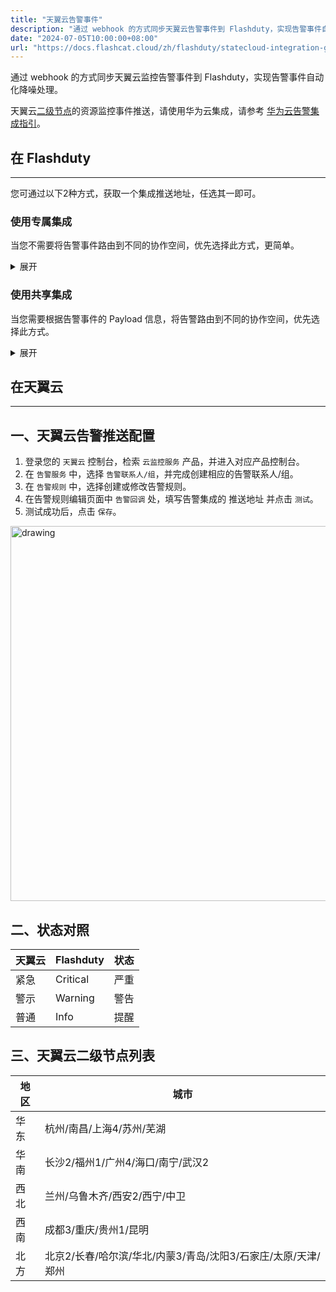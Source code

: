 ```yaml
---
title: "天翼云告警事件"
description: "通过 webhook 的方式同步天翼云告警事件到 Flashduty，实现告警事件自动化降噪处理"
date: "2024-07-05T10:00:00+08:00"
url: "https://docs.flashcat.cloud/zh/flashduty/statecloud-integration-guide"
---
```


通过 webhook 的方式同步天翼云监控告警事件到 Flashduty，实现告警事件自动化降噪处理。

天翼云[二级节点](#二级节点)的资源监控事件推送，请使用华为云集成，请参考 [华为云告警集成指引](https://docs.flashcat.cloud/zh/flashduty/huawei-ces-integration-guide)。

<div class="hide">

## 在 Flashduty
---
您可通过以下2种方式，获取一个集成推送地址，任选其一即可。

### 使用专属集成

当您不需要将告警事件路由到不同的协作空间，优先选择此方式，更简单。

<details>
  <summary>展开</summary>
  
  1. 进入 Flashduty 控制台，选择 **协作空间**，进入某个空间的详情页面
  2. 选择 **集成数据** tab，点击 **添加一个集成**，进入添加集成页面
  3. 选择 **天翼云** 集成，点击 **保存**，生成卡片。
  4. 点击生成的卡片，可以查看到 **推送地址**，复制备用，完成。

    
</details>

### 使用共享集成

当您需要根据告警事件的 Payload 信息，将告警路由到不同的协作空间，优先选择此方式。

<details>
  <summary>展开</summary>
  
  1. 进入 Flashduty 控制台，选择 **集成中心=>告警事件**，进入集成选择页面。
  2. 选择 **天翼云** 集成：
        - **集成名称**：为当前集成定义一个名称。
  3. 配置默认路由，并选择对应的协作空间（集成创建后可以前往 `路由` 进行更多路由规则的配置）。
  4. 点击 **保存** 后，复制当前页面的新生成的 **推送地址** 备用。
  5. 完成。
    
</details>
</div>

## 在天翼云
---

<div class="md-block">

## 一、天翼云告警推送配置

1. 登录您的 `天翼云` 控制台，检索 `云监控服务` 产品，并进入对应产品控制台。
2. 在 `告警服务` 中，选择 `告警联系人/组`，并完成创建相应的告警联系人/组。
3. 在 `告警规则` 中，选择创建或修改告警规则。
4. 在告警规则编辑页面中 `告警回调` 处，填写告警集成的 <span class='integration_url'>推送地址</span> 并点击 `测试`。
5. 测试成功后，点击 `保存`。

<img alt="drawing" width="600" src="https://download.flashcat.cloud/flashduty/doc/zh/statecloud/state-1.png" />

</dev>

## 二、状态对照

<div class="md-block">

| 天翼云 |  Flashduty | 状态 |
| ---------- | -------- | ---- |
| 紧急   | Critical | 严重 |
| 警示    | Warning  | 警告 |
| 普通     | Info     | 提醒 |

## 三、天翼云二级节点列表<span id="二级节点"></span>

| 地区 |  城市 |
| ---------- | -------- | 
| 华东   | 杭州/南昌/上海4/苏州/芜湖 | 
| 华南    | 长沙2/福州1/广州4/海口/南宁/武汉2  | 
| 西北    | 兰州/乌鲁木齐/西安2/西宁/中卫    | 
| 西南    | 成都3/重庆/贵州1/昆明     |
| 北方    | 北京2/长春/哈尔滨/华北/内蒙3/青岛/沈阳3/石家庄/太原/天津/郑州     |


</div>
